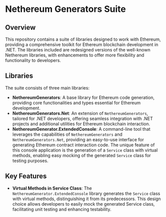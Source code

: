 # Nethereum Generators Suite

## Overview
This repository contains a suite of libraries designed to work with Ethereum, providing a comprehensive toolkit for Ethereum blockchain development in .NET.
The libraries included are redesigned versions of the well-known Nethereum libraries, with enhancements to offer more flexibility and functionality to developers.

## Libraries
The suite consists of three main libraries:

- **NethereumGenerators**: A base library for Ethereum code generation, providing core functionalities and types essential for Ethereum development.
- **NethereumGenerators.Net**: An extension of `NethereumGenerators`, tailored for .NET developers, offering seamless integration with .NET projects and additional utilities for Ethereum blockchain interaction.
- **NethereumGenerator.ExtendedConsole**: A command-line tool that leverages the capabilities of `NethereumGenerators` and `NethereumGenerators.Net`, providing an easy-to-use interface for generating Ethereum contract interaction code.
The unique feature of this console application is the generation of a `Service` class with virtual methods, enabling easy mocking of the generated `Service` class for testing purposes.

## Key Features
- **Virtual Methods in Service Class**: The `NethereumGenerator.ExtendedConsole` library generates the `Service` class with virtual methods, distinguishing it from its predecessors.
This design choice allows developers to easily mock the generated Service class, facilitating unit testing and enhancing testability.

